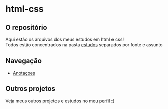 # html-css
## O repositório
Aqui estão os arquivos dos meus estudos em html e css!\
Todos estão concentrados na pasta [estudos](https://github.com/murilomonte/html-css/tree/main/estudos) separados por fonte e assunto

## Navegação

- [Anotaçoes](https://github.com/murilomonte/html-css/blob/main/estudos/anotacoes.md)

## Outros projetos
Veja meus outros projetos e estudos no meu [perfil](https://github.com/murilomonte) :)
